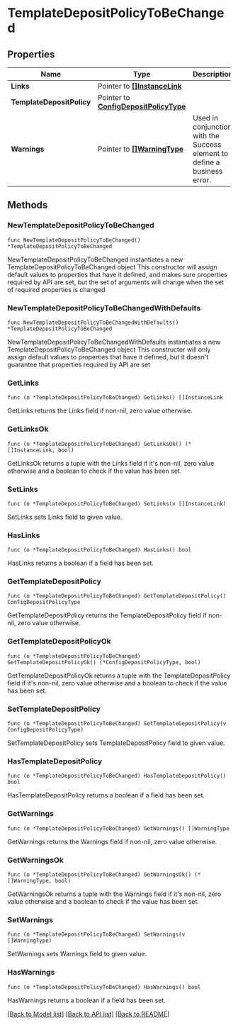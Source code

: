 # TemplateDepositPolicyToBeChanged

## Properties

Name | Type | Description | Notes
------------ | ------------- | ------------- | -------------
**Links** | Pointer to [**[]InstanceLink**](InstanceLink.md) |  | [optional] 
**TemplateDepositPolicy** | Pointer to [**ConfigDepositPolicyType**](ConfigDepositPolicyType.md) |  | [optional] 
**Warnings** | Pointer to [**[]WarningType**](WarningType.md) | Used in conjunction with the Success element to define a business error. | [optional] 

## Methods

### NewTemplateDepositPolicyToBeChanged

`func NewTemplateDepositPolicyToBeChanged() *TemplateDepositPolicyToBeChanged`

NewTemplateDepositPolicyToBeChanged instantiates a new TemplateDepositPolicyToBeChanged object
This constructor will assign default values to properties that have it defined,
and makes sure properties required by API are set, but the set of arguments
will change when the set of required properties is changed

### NewTemplateDepositPolicyToBeChangedWithDefaults

`func NewTemplateDepositPolicyToBeChangedWithDefaults() *TemplateDepositPolicyToBeChanged`

NewTemplateDepositPolicyToBeChangedWithDefaults instantiates a new TemplateDepositPolicyToBeChanged object
This constructor will only assign default values to properties that have it defined,
but it doesn't guarantee that properties required by API are set

### GetLinks

`func (o *TemplateDepositPolicyToBeChanged) GetLinks() []InstanceLink`

GetLinks returns the Links field if non-nil, zero value otherwise.

### GetLinksOk

`func (o *TemplateDepositPolicyToBeChanged) GetLinksOk() (*[]InstanceLink, bool)`

GetLinksOk returns a tuple with the Links field if it's non-nil, zero value otherwise
and a boolean to check if the value has been set.

### SetLinks

`func (o *TemplateDepositPolicyToBeChanged) SetLinks(v []InstanceLink)`

SetLinks sets Links field to given value.

### HasLinks

`func (o *TemplateDepositPolicyToBeChanged) HasLinks() bool`

HasLinks returns a boolean if a field has been set.

### GetTemplateDepositPolicy

`func (o *TemplateDepositPolicyToBeChanged) GetTemplateDepositPolicy() ConfigDepositPolicyType`

GetTemplateDepositPolicy returns the TemplateDepositPolicy field if non-nil, zero value otherwise.

### GetTemplateDepositPolicyOk

`func (o *TemplateDepositPolicyToBeChanged) GetTemplateDepositPolicyOk() (*ConfigDepositPolicyType, bool)`

GetTemplateDepositPolicyOk returns a tuple with the TemplateDepositPolicy field if it's non-nil, zero value otherwise
and a boolean to check if the value has been set.

### SetTemplateDepositPolicy

`func (o *TemplateDepositPolicyToBeChanged) SetTemplateDepositPolicy(v ConfigDepositPolicyType)`

SetTemplateDepositPolicy sets TemplateDepositPolicy field to given value.

### HasTemplateDepositPolicy

`func (o *TemplateDepositPolicyToBeChanged) HasTemplateDepositPolicy() bool`

HasTemplateDepositPolicy returns a boolean if a field has been set.

### GetWarnings

`func (o *TemplateDepositPolicyToBeChanged) GetWarnings() []WarningType`

GetWarnings returns the Warnings field if non-nil, zero value otherwise.

### GetWarningsOk

`func (o *TemplateDepositPolicyToBeChanged) GetWarningsOk() (*[]WarningType, bool)`

GetWarningsOk returns a tuple with the Warnings field if it's non-nil, zero value otherwise
and a boolean to check if the value has been set.

### SetWarnings

`func (o *TemplateDepositPolicyToBeChanged) SetWarnings(v []WarningType)`

SetWarnings sets Warnings field to given value.

### HasWarnings

`func (o *TemplateDepositPolicyToBeChanged) HasWarnings() bool`

HasWarnings returns a boolean if a field has been set.


[[Back to Model list]](../README.md#documentation-for-models) [[Back to API list]](../README.md#documentation-for-api-endpoints) [[Back to README]](../README.md)


